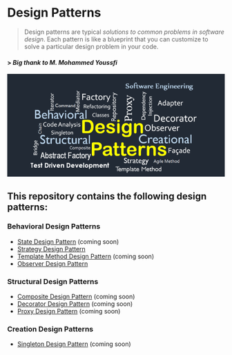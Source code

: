 # Design Patterns
> Design patterns are typical *solutions to common problems in software design*. Each pattern is like a blueprint 
> that you can customize to solve a particular design problem in your code.
> 
#### > _Big thank to M. Mohammed Youssfi_

![Design_patterns_image](img/design_pattern.png)

## This repository contains the following design patterns:

### Behavioral Design Patterns
- [State Design Pattern](State) (coming soon)
- [Strategy Design Pattern](Strategy)
- [Template Method Design Pattern](Template_Method) (coming soon)
- [Observer Design Pattern](Observer) 
### Structural Design Patterns
- [Composite Design Pattern](Composite) (coming soon)
- [Decorator Design Pattern](Decorator) (coming soon)
- [Proxy Design Pattern](Proxy) (coming soon)
### Creation Design Patterns 
- [Singleton Design Pattern](Singleton) (coming soon)
